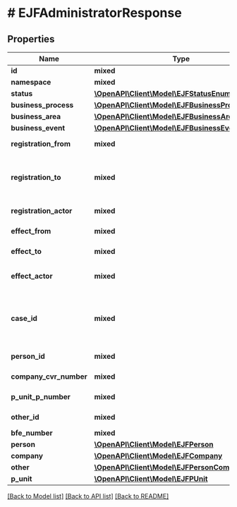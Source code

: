 # # EJFAdministratorResponse

## Properties

Name | Type | Description | Notes
------------ | ------------- | ------------- | -------------
**id** | **mixed** | Persistent unik nøgle. |
**namespace** | **mixed** |  |
**status** | [**\OpenAPI\Client\Model\EJFStatusEnum**](EJFStatusEnum.md) |  | [optional]
**business_process** | [**\OpenAPI\Client\Model\EJFBusinessProcessEnum**](EJFBusinessProcessEnum.md) |  | [optional]
**business_area** | [**\OpenAPI\Client\Model\EJFBusinessAreaEnum**](EJFBusinessAreaEnum.md) |  | [optional]
**business_event** | [**\OpenAPI\Client\Model\EJFBusinessEventEnum**](EJFBusinessEventEnum.md) |  | [optional]
**registration_from** | **mixed** | Tidspunktet hvor registreringen er foretaget. |
**registration_to** | **mixed** | Tidspunktet hvor en ny registrering er foretaget på objektet, og hvor denne version således ikke længere er den seneste. | [optional]
**registration_actor** | **mixed** | Den aktør der har foretaget registreringen. |
**effect_from** | **mixed** | Tidspunktet hvorfra objektet har virkning. |
**effect_to** | **mixed** | Tidspunktet hvor objektets virkning ophører. | [optional]
**effect_actor** | **mixed** | Den aktør der har afstedkommet objektets virkning. |
**case_id** | **mixed** | Persistent unik nøgle for den Ejerskabshændelse behandling eller Person/Virksomhedshændelse behandling, som objektet senest er ændret ved. |
**person_id** | **mixed** | Anvendes når administrator er en person i CPR | [optional]
**company_cvr_number** | **mixed** | Anvendes når administrator er en virksomhed i CVR | [optional]
**p_unit_p_number** | **mixed** | Anvendes når administrator er en produktionsenhed i CVR | [optional]
**other_id** | **mixed** | Anvendes, når administrator ikke er i CPR eller CVR | [optional]
**bfe_number** | **mixed** |  |
**person** | [**\OpenAPI\Client\Model\EJFPerson**](EJFPerson.md) |  | [optional]
**company** | [**\OpenAPI\Client\Model\EJFCompany**](EJFCompany.md) |  | [optional]
**other** | [**\OpenAPI\Client\Model\EJFPersonCompanyInfo**](EJFPersonCompanyInfo.md) |  | [optional]
**p_unit** | [**\OpenAPI\Client\Model\EJFPUnit**](EJFPUnit.md) |  | [optional]

[[Back to Model list]](../../README.md#models) [[Back to API list]](../../README.md#endpoints) [[Back to README]](../../README.md)
